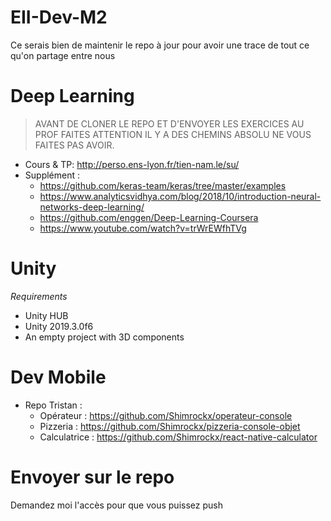 # EII-Dev-M2
Ce serais bien de maintenir le repo à jour pour avoir une trace de tout ce qu'on partage entre nous

# Deep Learning

> AVANT DE CLONER LE REPO ET D'ENVOYER LES EXERCICES AU PROF FAITES ATTENTION IL Y A DES CHEMINS ABSOLU NE VOUS FAITES PAS AVOIR.

 - Cours & TP: http://perso.ens-lyon.fr/tien-nam.le/su/
 - Supplément :
    - https://github.com/keras-team/keras/tree/master/examples
    - https://www.analyticsvidhya.com/blog/2018/10/introduction-neural-networks-deep-learning/
    - https://github.com/enggen/Deep-Learning-Coursera
    - https://www.youtube.com/watch?v=trWrEWfhTVg

# Unity

*Requirements*

- Unity HUB
- Unity 2019.3.0f6
- An empty project with 3D components

# Dev Mobile
 - Repo Tristan : 
     - Opérateur : https://github.com/Shimrockx/operateur-console
     - Pizzeria : https://github.com/Shimrockx/pizzeria-console-objet
     - Calculatrice : https://github.com/Shimrockx/react-native-calculator

# Envoyer sur le repo

Demandez moi l'accès pour que vous puissez push